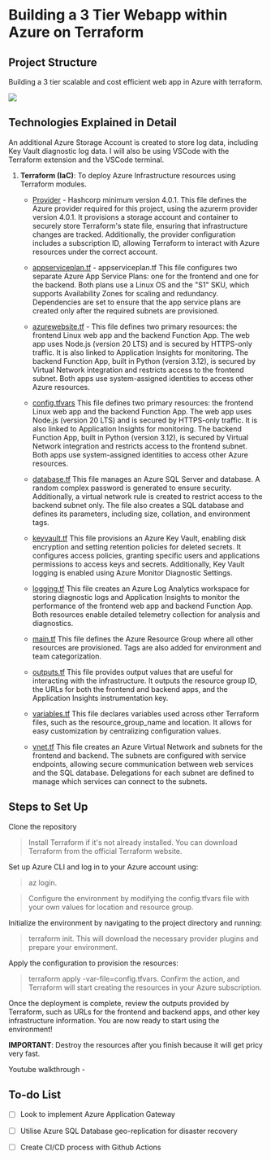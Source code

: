 # Building a 3 Tier Webapp within Azure on Terraform

## Project Structure
Building a 3 tier scalable and cost efficient web app in Azure with terraform.

![](./assets/architecture.gif)

## Technologies Explained in Detail
An additional Azure Storage Account is created to store log data, including Key Vault diagnostic log data. 
I will also be using VSCode with the Terraform extension and the VSCode terminal. 

1. **Terraform (IaC)**: To deploy Azure Infrastructure resources using Terraform modules.
    - [Provider](https://github.com/OklenCodes/Azure-Terraform-WebApp/blob/main/Terraform%20Files/provider.tf) - 
    Hashcorp minimum version 4.0.1. 
    This file defines the Azure provider required for this project, using the azurerm provider version 4.0.1. It provisions a storage account and container to securely store Terraform's state file, ensuring that infrastructure changes are tracked. Additionally, the provider configuration includes a subscription ID, allowing Terraform to interact with Azure     resources under the correct account.

   - [appserviceplan.tf](https://github.com/OklenCodes/Azure-Terraform-WebApp/blob/main/Terraform%20Files/appserviceplan.tf) -
      appserviceplan.tf
      This file configures two separate Azure App Service Plans: one for the frontend and one for the backend. Both plans use a Linux OS and the "S1" SKU, which supports Availability Zones for scaling and redundancy. Dependencies are set to ensure that the app service plans are created only after the required subnets are provisioned.
    
    - [azurewebsite.tf](https://github.com/OklenCodes/Azure-Terraform-WebApp/blob/main//Terraform%20Files/azurewebsite.tf) - 
      This file defines two primary resources: the frontend Linux web app and the backend Function App. The web app uses Node.js (version 20 LTS) and is secured by HTTPS-only traffic. It is also linked to Application Insights for monitoring. The backend Function App, built in Python (version 3.12), is secured by Virtual Network integration and restricts access to the   frontend subnet. Both apps use system-assigned identities to access other Azure resources.
    
     - [config.tfvars](https://github.com/OklenCodes/Azure-Terraform-WebApp/blob/main//Terraform%20Files/config.tfvars)
      This file defines two primary resources: the frontend Linux web app and the backend Function App. The web app uses Node.js (version 20 LTS) and is secured by HTTPS-only traffic. It is also linked to Application Insights for monitoring. The backend Function App, built in Python (version 3.12), is secured by Virtual Network integration and restricts access to the   frontend subnet. Both apps use system-assigned identities to access other Azure resources.
    
      - [database.tf](https://github.com/OklenCodes/Azure-Terraform-WebApp/blob/main//Terraform%20Files/database.tf)
      This file manages an Azure SQL Server and database. A random complex password is generated to ensure security. Additionally, a virtual network rule is created to restrict access to the backend subnet only. The file also creates a SQL database and defines its parameters, including size, collation, and environment tags.
    
      - [keyvault.tf](https://github.com/OklenCodes/Azure-Terraform-WebApp/blob/main//Terraform%20Files/keyvault.tf)
      This file provisions an Azure Key Vault, enabling disk encryption and setting retention policies for deleted secrets. It configures access policies, granting specific users and applications permissions to access keys and secrets. Additionally, Key Vault logging is enabled using Azure Monitor Diagnostic Settings.
    
      - [logging.tf](https://github.com/OklenCodes/Azure-Terraform-WebApp/blob/main//Terraform%20Files/logging.tf)
      This file creates an Azure Log Analytics workspace for storing diagnostic logs and Application Insights to monitor the performance of the frontend web app and backend Function App. Both resources enable detailed telemetry collection for analysis and diagnostics.
    
      - [main.tf](https://github.com/OklenCodes/Azure-Terraform-WebApp/blob/main//Terraform%20Files/main.tf)
      This file defines the Azure Resource Group where all other resources are provisioned. Tags are also added for environment and team categorization.
    
      - [outputs.tf](https://github.com/OklenCodes/Azure-Terraform-WebApp/blob/main//Terraform%20Files/outputs.tf)
      This file provides output values that are useful for interacting with the infrastructure. It outputs the resource group ID, the URLs for both the frontend and backend apps, and the Application Insights instrumentation key.
    
    
      - [variables.tf](https://github.com/OklenCodes/Azure-Terraform-WebApp/blob/main//Terraform%20Files/variables.tf)
      This file declares variables used across other Terraform files, such as the resource_group_name and location. It allows for easy customization by centralizing configuration values.
    
      - [vnet.tf](https://github.com/OklenCodes/Azure-Terraform-WebApp/blob/main//Terraform%20Files/vnet.tf)
      This file creates an Azure Virtual Network and subnets for the frontend and backend. The subnets are configured with service endpoints, allowing secure communication between web services and the SQL database. Delegations for each subnet are defined to manage which services can connect to the subnets.


## Steps to Set Up
Clone the repository

 > Install Terraform if it's not already installed. You can download Terraform from the official Terraform website.

Set up Azure CLI and log in to your Azure account using:
 > az login.

 > Configure the environment by modifying the config.tfvars file with your own values for location and resource group.

Initialize the environment by navigating to the project directory and running:
 > terraform init.
This will download the necessary provider plugins and prepare your environment.

Apply the configuration to provision the resources:
 > terraform apply -var-file=config.tfvars.
Confirm the action, and Terraform will start creating the resources in your Azure subscription.

Once the deployment is complete, review the outputs provided by Terraform, such as URLs for the frontend and backend apps, and other key infrastructure information.
You are now ready to start using the environment!

**IMPORTANT**: Destroy the resources after you finish because it will get pricy very fast.


Youtube walkthrough - 


## To-do List

- [ ] Look to implement Azure Application Gateway
- [ ] Utilise Azure SQL Database geo-replication for disaster recovery
- [ ] Create CI/CD process with Github Actions


